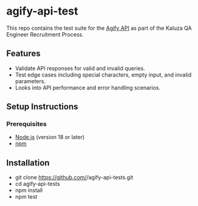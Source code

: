 # agify-api-test

This repo contains the test suite for the [Agify API](https://agify.io/) as part of the Kaluza QA Engineer Recruitment Process.

## Features

- Validate API responses for valid and invalid queries.
- Test edge cases including special characters, empty input, and invalid parameters.
- Looks into API performance and error handling scenarios.

## Setup Instructions

### Prerequisites
- [Node.js](https://nodejs.org/) (version 18 or later)
- [npm](https://www.npmjs.com/)

## Installation
- git clone https://github.com/<your-username>/agify-api-tests.git
- cd agify-api-tests
- npm install
- npm test
